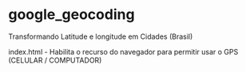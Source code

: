 # google_geocoding
Transformando  Latitude e longitude em Cidades (Brasil)


index.html - Habilita o recurso do navegador para permitir usar o GPS (CELULAR / COMPUTADOR)

